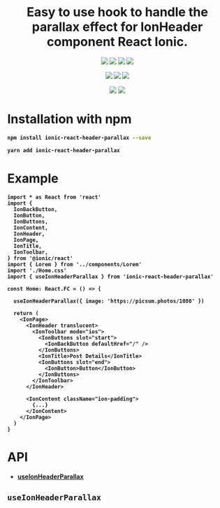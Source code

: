 <h1 align="center">
    <b>Easy to use hook to handle the parallax effect for <b>IonHeader</b> component React Ionic.
</h1>

<p align="center">
  <a href="https://www.npmjs.com/package/ionic-react-header-parallax
"><img src="https://img.shields.io/npm/v/ionic-react-header-parallax.svg"></a>
  <a href="https://travis-ci.com/ahmnouira/ionic-react-header-parallax"><img src="https://api.travis-ci.com/ahmnouira/ionic-react-header-parallax.svg?branch=master"></a>
  <a href="https://github.com/ahmnouira/ionic-react-header-parallax"><img src="https://img.shields.io/github/stars/ahmnouira/ionic-react-header-parallax"></a>
  <a href="https://www.npmjs.com/package/ionic-react-header-parallax"><img src="https://img.shields.io/npm/dm/ionic-react-header-parallax.svg"></a>
</p>

<p align="center">
  <a href="https://codecov.io/gh/ahmnouira/ionic-react-header-parallax"><img src="https://codecov.io/gh/ahmnouira/ionic-react-header-parallax/coverage.svg"></a>
  <a href="https://github.com/prettier/prettier"><img src="https://img.shields.io/badge/styled_with-prettier-ff69b4.svg"></a>
  <a href="https://opensource.org/licenses/MIT"><img src="https://img.shields.io/badge/License-MIT-blue.svg"></a>
</p>

<p align="center">
  <a href="https://david-dm.org/ahmnouira/ionic-react-header-parallax"><img src="https://david-dm.org/ahmnouira/ionic-react-header-parallax/status.svg"></a>
  <a href="https://david-dm.org/ahmnouira/ionic-react-header-parallax?type=dev"><img src="https://david-dm.org/ahmnouira/ionic-react-header-parallax/dev-status.svg"></a>
</p>

# Installation with npm

```sh
npm install ionic-react-header-parallax --save
```

```sh
yarn add ionic-react-header-parallax
```

# Example

```tsx
import * as React from 'react'
import {
  IonBackButton,
  IonButton,
  IonButtons,
  IonContent,
  IonHeader,
  IonPage,
  IonTitle,
  IonToolbar,
} from '@ionic/react'
import { Lorem } from '../components/Lorem'
import './Home.css'
import { useIonHeaderParallax } from 'ionic-react-header-parallax'

const Home: React.FC = () => {

  useIonHeaderParallax({ image: 'https://picsum.photos/1080' })

  return (
    <IonPage>
      <IonHeader translucent>
        <IonToolbar mode="ios">
          <IonButtons slot="start">
            <IonBackButton defaultHref="/" />
          </IonButtons>
          <IonTitle>Post Details</IonTitle>
          <IonButtons slot="end">
            <IonButton>Button</IonButton>
          </IonButtons>
        </IonToolbar>
      </IonHeader>

      <IonContent className="ion-padding">
        {...}
      </IonContent>
    </IonPage>
  )
}

```

# API

- [useIonHeaderParallax](https://github.com/ahmnouira/hooks#ionic-react-header-parallax)

## `useIonHeaderParallax`
